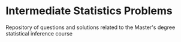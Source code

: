 # Intermediate Statistics Problems
Repository of questions and solutions related to the Master's degree statistical inference course
